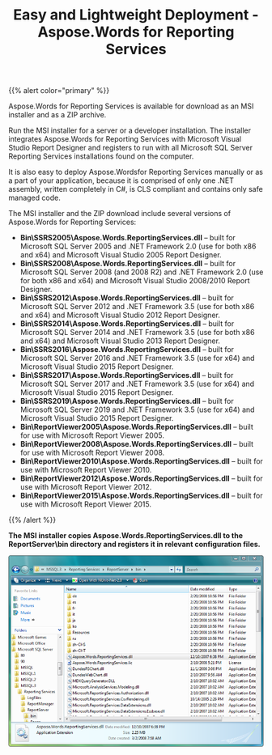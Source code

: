 ﻿---
title: Easy and Lightweight Deployment - Aspose.Words for Reporting Services
articleTitle: Easy and Lightweight Deployment
linktitle: Easy and Lightweight Deployment
description: "This page describes deployment steps of the Aspose.Words for Reporting Services."
type: docs
weight: 60
url: /reportingservices/easy-and-lightweight-deployment/
---

{{% alert color="primary" %}}

Aspose.Words for Reporting Services is available for download as an MSI installer and as a ZIP archive.

Run the MSI installer for a server or a developer installation. The installer integrates Aspose.Words for Reporting Services with Microsoft Visual Studio Report Designer and registers to run with all Microsoft SQL Server Reporting Services installations found on the computer.

It is also easy to deploy Aspose.Wordsfor Reporting Services manually or as a part of your application, because it is comprised of only one .NET assembly, written completely in C#, is CLS compliant and contains only safe managed code.

The MSI installer and the ZIP download include several versions of Aspose.Words for Reporting Services:

- **Bin\SSRS2005\Aspose.Words.ReportingServices.dll** – built for Microsoft SQL Server 2005 and .NET Framework 2.0 (use for both x86 and x64) and Microsoft Visual Studio 2005 Report Designer.
- **Bin\SSRS2008\Aspose.Words.ReportingServices.dll** – built for Microsoft SQL Server 2008 (and 2008 R2) and .NET Framework 2.0 (use for both x86 and x64) and Microsoft Visual Studio 2008/2010 Report Designer.
- **Bin\SSRS2012\Aspose.Words.ReportingServices.dll** – built for Microsoft SQL Server 2012 and .NET Framework 3.5 (use for both x86 and x64) and Microsoft Visual Studio 2012 Report Designer.
- **Bin\SSRS2014\Aspose.Words.ReportingServices.dll** – built for Microsoft SQL Server 2014 and .NET Framework 3.5 (use for both x86 and x64) and Microsoft Visual Studio 2013 Report Designer.
- **Bin\SSRS2016\Aspose.Words.ReportingServices.dll** – built for Microsoft SQL Server 2016 and .NET Framework 3.5 (use for x64) and Microsoft Visual Studio 2015 Report Designer.
- **Bin\SSRS2017\Aspose.Words.ReportingServices.dll** – built for Microsoft SQL Server 2017 and .NET Framework 3.5 (use for x64) and Microsoft Visual Studio 2015 Report Designer.
- **Bin\SSRS2019\Aspose.Words.ReportingServices.dll** – built for Microsoft SQL Server 2019 and .NET Framework 3.5 (use for x64) and Microsoft Visual Studio 2015 Report Designer.
- **Bin\ReportViewer2005\Aspose.Words.ReportingServices.dll** – built for use with Microsoft Report Viewer 2005.
- **Bin\ReportViewer2008\Aspose.Words.ReportingServices.dll** – built for use with Microsoft Report Viewer 2008.
- **Bin\ReportViewer2010\Aspose.Words.ReportingServices.dll** – built for use with Microsoft Report Viewer 2010.
- **Bin\ReportViewer2012\Aspose.Words.ReportingServices.dll** – built for use with Microsoft Report Viewer 2012.
- **Bin\ReportViewer2015\Aspose.Words.ReportingServices.dll** – built for use with Microsoft Report Viewer 2015.

{{% /alert %}}

**The MSI installer copies Aspose.Words.ReportingServices.dll to the ReportServer\bin directory and registers it in relevant configuration files.**

![todo:image_alt_text](easy-and-lightweight-deployment-1.png)
